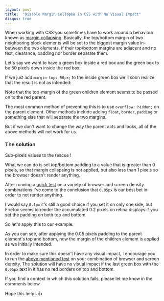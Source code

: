 ```yaml
---
layout: post
title:  "Disable Margin Collapse in CSS with No Visual Impact"
disqus: true
---
```


When working with CSS you sometimes have to work around a behaviour known as [margin collapsing](https://developer.mozilla.org/en-US/docs/Web/CSS/CSS_Box_Model/Mastering_margin_collapsing). Basically, the top/bottom margin of two neighboring block elements will be set to the biggest margin value in-between the two elements, if their top/bottom margins are adjacent and no text, clearance, padding nor border separate them.

Let's say we want to have a green box inside a red box and the green box to be 50 pixels down inside the red box.

If we just add `margin-top: 50px;` to the inside green box we'll soon realize that the result is not as intended:

<p data-height="275" data-theme-id="dark" data-slug-hash="QppVGv" data-default-tab="css,result" data-user="surdu" data-embed-version="2" data-pen-title="No border collapse example" class="codepen"></p>

Note that the top-margin of the green children element seems to be passed on to the red parent.

The most common method of preventing this is to use `overflow: hidden;` on the parent element. Other methods include adding `float`, `border`, `padding` or something else that will separate the two margins.

But if we don't want to change the way the parent acts and looks, all of the above methods will not work for us.

### The solution
Sub-pixels values to the rescue !

What we can do is set top/bottom padding to a value that is greater than 0 pixels, so that margin collapsing is not applied, but also less than 1 pixels so the browser doesn't render anything.

After running a [quick test](http://codepen.io/surdu/pen/GWMNZK) on a variety of browser and screen density combinations I've come to the conclusion that `0.05px` is our best bet in order to not render anything.

I would say `0.1px` it's still a good choice if you set it on only one side, but Firefox seems to render the accumulated 0.2 pixels on retina displays if you set the padding on both top and bottom.

So let's apply this to our example:
<p data-height="309" data-theme-id="0" data-slug-hash="mWqYdQ" data-default-tab="css,result" data-user="surdu" data-embed-version="2" data-pen-title="Border collapse fix" class="codepen"></p>

As you can see, after applying the 0.05 pixels padding to the parent element's top and bottom, now the margin  of the children element is applied as we initially intended.

In order to make sure this doesn't have any visual impact, I encourage you to run the [above mentioned test](http://codepen.io/surdu/pen/GWMNZK) on your combination of browser and screen density. The solution will have no visual impact if the last green box with the `0.05px` text in it has no red borders on top and bottom.

If you find a context in which this solution fails, please let me know in the comments below.

<script async src="https://production-assets.codepen.io/assets/embed/ei.js"></script>

Hope this helps 👍
